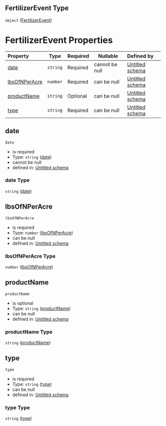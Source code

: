 ## FertilizerEvent Type

`object` ([FertilizerEvent](specification-definitions-fertilizerevent.md))

# FertilizerEvent Properties

| Property                        | Type     | Required | Nullable       | Defined by                                                                                                                                                 |
| :------------------------------ | -------- | -------- | -------------- | :--------------------------------------------------------------------------------------------------------------------------------------------------------- |
| [date](#date)                   | `string` | Required | cannot be null | [Untitled schema](specification-definitions-fertilizerevent-properties-date.md "undefined#/definitions/FertilizerEvent/properties/date")                   |
| [lbsOfNPerAcre](#lbsOfNPerAcre) | `number` | Required | can be null    | [Untitled schema](specification-definitions-fertilizerevent-properties-lbsofnperacre.md "undefined#/definitions/FertilizerEvent/properties/lbsOfNPerAcre") |
| [productName](#productName)     | `string` | Optional | can be null    | [Untitled schema](specification-definitions-fertilizerevent-properties-productname.md "undefined#/definitions/FertilizerEvent/properties/productName")     |
| [type](#type)                   | `string` | Required | can be null    | [Untitled schema](specification-definitions-fertilizerevent-properties-type.md "undefined#/definitions/FertilizerEvent/properties/type")                   |

## date




`date`

-   is required
-   Type: `string` ([date](specification-definitions-fertilizerevent-properties-date.md))
-   cannot be null
-   defined in: [Untitled schema](specification-definitions-fertilizerevent-properties-date.md "undefined#/definitions/FertilizerEvent/properties/date")

### date Type

`string` ([date](specification-definitions-fertilizerevent-properties-date.md))

## lbsOfNPerAcre




`lbsOfNPerAcre`

-   is required
-   Type: `number` ([lbsOfNPerAcre](specification-definitions-fertilizerevent-properties-lbsofnperacre.md))
-   can be null
-   defined in: [Untitled schema](specification-definitions-fertilizerevent-properties-lbsofnperacre.md "undefined#/definitions/FertilizerEvent/properties/lbsOfNPerAcre")

### lbsOfNPerAcre Type

`number` ([lbsOfNPerAcre](specification-definitions-fertilizerevent-properties-lbsofnperacre.md))

## productName




`productName`

-   is optional
-   Type: `string` ([productName](specification-definitions-fertilizerevent-properties-productname.md))
-   can be null
-   defined in: [Untitled schema](specification-definitions-fertilizerevent-properties-productname.md "undefined#/definitions/FertilizerEvent/properties/productName")

### productName Type

`string` ([productName](specification-definitions-fertilizerevent-properties-productname.md))

## type




`type`

-   is required
-   Type: `string` ([type](specification-definitions-fertilizerevent-properties-type.md))
-   can be null
-   defined in: [Untitled schema](specification-definitions-fertilizerevent-properties-type.md "undefined#/definitions/FertilizerEvent/properties/type")

### type Type

`string` ([type](specification-definitions-fertilizerevent-properties-type.md))
